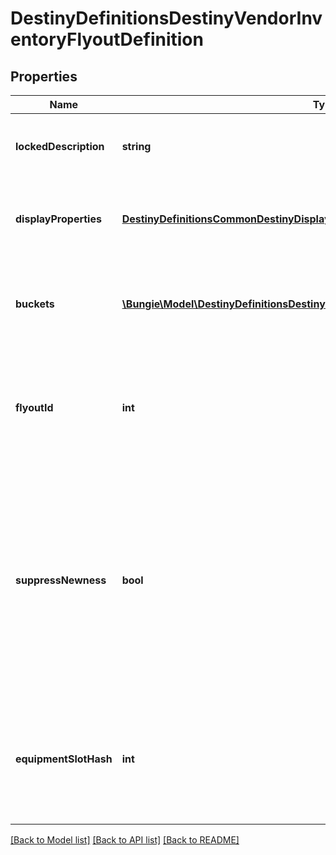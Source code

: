 # DestinyDefinitionsDestinyVendorInventoryFlyoutDefinition

## Properties
Name | Type | Description | Notes
------------ | ------------- | ------------- | -------------
**lockedDescription** | **string** | If the flyout is locked, this is the reason why. | [optional] 
**displayProperties** | [**DestinyDefinitionsCommonDestinyDisplayPropertiesDefinition**](DestinyDefinitionsCommonDestinyDisplayPropertiesDefinition.md) | The title and other common properties of the flyout. | [optional] 
**buckets** | [**\Bungie\Model\DestinyDefinitionsDestinyVendorInventoryFlyoutBucketDefinition[]**](DestinyDefinitionsDestinyVendorInventoryFlyoutBucketDefinition.md) | A list of inventory buckets and other metadata to show on the screen. | [optional] 
**flyoutId** | **int** | An identifier for the flyout, in case anything else needs to refer to them. | [optional] 
**suppressNewness** | **bool** | If this is true, don&#39;t show any of the glistening \&quot;this is a new item\&quot; UI elements, like we show on the inventory items themselves in in-game UI. | [optional] 
**equipmentSlotHash** | **int** | If this flyout is meant to show you the contents of the player&#39;s equipment slot, this is the slot to show. | [optional] 

[[Back to Model list]](../README.md#documentation-for-models) [[Back to API list]](../README.md#documentation-for-api-endpoints) [[Back to README]](../README.md)


